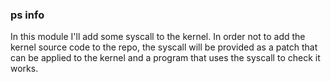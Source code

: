 ### ps info

In this module I'll add some syscall
to the kernel. In order not to add the
kernel source code to the repo, the
syscall will be provided as a patch
that can be applied to the kernel and
a program that uses the syscall to
check it works.
